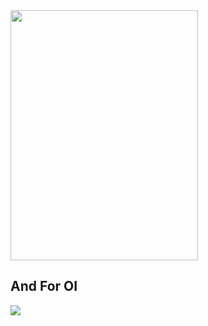 <img src="https://cdn.jsdelivr.net/gh/NP2Z/blog-pic/gf/2021.8film.jpeg" width="300" height="400" >

## And For OI

[![](https://atcoder.swift-zym.workers.dev/NP2Z)](https://atcoder.jp/users/NP2Z)
